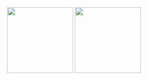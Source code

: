 <div align = "center">
<img src = "https://github-readme-stats.vercel.app/api?username=aether0023&show_icons=true&theme=tokyonight" width = "% 100" height = "150px" />
<img src = "https://github-readme-stats.vercel.app/api/top-langs/?username=aether0023&layout=compact&theme=tokyonight" width = "% 100" height = "150px"  />
</div>
